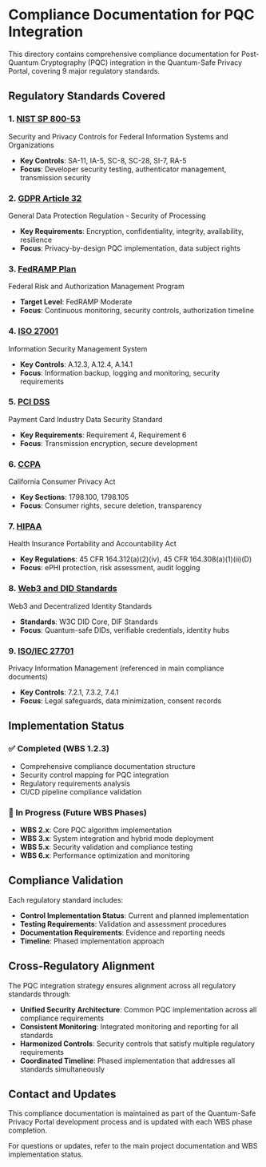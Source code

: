 # Compliance Documentation for PQC Integration

This directory contains comprehensive compliance documentation for Post-Quantum Cryptography (PQC) integration in the Quantum-Safe Privacy Portal, covering 9 major regulatory standards.

## Regulatory Standards Covered

### 1. [NIST SP 800-53](./NIST_SP_800-53.md)
Security and Privacy Controls for Federal Information Systems and Organizations
- **Key Controls**: SA-11, IA-5, SC-8, SC-28, SI-7, RA-5
- **Focus**: Developer security testing, authenticator management, transmission security

### 2. [GDPR Article 32](./GDPR_Article_32.md)
General Data Protection Regulation - Security of Processing
- **Key Requirements**: Encryption, confidentiality, integrity, availability, resilience
- **Focus**: Privacy-by-design PQC implementation, data subject rights

### 3. [FedRAMP Plan](./FedRAMP_Plan.md)
Federal Risk and Authorization Management Program
- **Target Level**: FedRAMP Moderate
- **Focus**: Continuous monitoring, security controls, authorization timeline

### 4. [ISO 27001](./ISO_27001.md)
Information Security Management System
- **Key Controls**: A.12.3, A.12.4, A.14.1
- **Focus**: Information backup, logging and monitoring, security requirements

### 5. [PCI DSS](./PCI_DSS.md)
Payment Card Industry Data Security Standard
- **Key Requirements**: Requirement 4, Requirement 6
- **Focus**: Transmission encryption, secure development

### 6. [CCPA](./CCPA.md)
California Consumer Privacy Act
- **Key Sections**: 1798.100, 1798.105
- **Focus**: Consumer rights, secure deletion, transparency

### 7. [HIPAA](./HIPAA.md)
Health Insurance Portability and Accountability Act
- **Key Regulations**: 45 CFR 164.312(a)(2)(iv), 45 CFR 164.308(a)(1)(ii)(D)
- **Focus**: ePHI protection, risk assessment, audit logging

### 8. [Web3 and DID Standards](./Web3_DID.md)
Web3 and Decentralized Identity Standards
- **Standards**: W3C DID Core, DIF Standards
- **Focus**: Quantum-safe DIDs, verifiable credentials, identity hubs

### 9. [ISO/IEC 27701](./ISO_27701.md)
Privacy Information Management (referenced in main compliance documents)
- **Key Controls**: 7.2.1, 7.3.2, 7.4.1
- **Focus**: Legal safeguards, data minimization, consent records

## Implementation Status

### ✅ Completed (WBS 1.2.3)
- Comprehensive compliance documentation structure
- Security control mapping for PQC integration
- Regulatory requirements analysis
- CI/CD pipeline compliance validation

### 🔄 In Progress (Future WBS Phases)
- **WBS 2.x**: Core PQC algorithm implementation
- **WBS 3.x**: System integration and hybrid mode deployment
- **WBS 5.x**: Security validation and compliance testing
- **WBS 6.x**: Performance optimization and monitoring

## Compliance Validation

Each regulatory standard includes:
- **Control Implementation Status**: Current and planned implementation
- **Testing Requirements**: Validation and assessment procedures
- **Documentation Requirements**: Evidence and reporting needs
- **Timeline**: Phased implementation approach

## Cross-Regulatory Alignment

The PQC integration strategy ensures alignment across all regulatory standards through:
- **Unified Security Architecture**: Common PQC implementation across all compliance requirements
- **Consistent Monitoring**: Integrated monitoring and reporting for all standards
- **Harmonized Controls**: Security controls that satisfy multiple regulatory requirements
- **Coordinated Timeline**: Phased implementation that addresses all standards simultaneously

## Contact and Updates

This compliance documentation is maintained as part of the Quantum-Safe Privacy Portal development process and is updated with each WBS phase completion.

For questions or updates, refer to the main project documentation and WBS implementation status.
